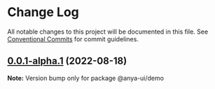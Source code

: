 # Change Log

All notable changes to this project will be documented in this file.
See [Conventional Commits](https://conventionalcommits.org) for commit guidelines.

## [0.0.1-alpha.1](https://github.com/qubitsky/anya-ui/compare/v0.0.1-alpha.0...v0.0.1-alpha.1) (2022-08-18)

**Note:** Version bump only for package @anya-ui/demo
